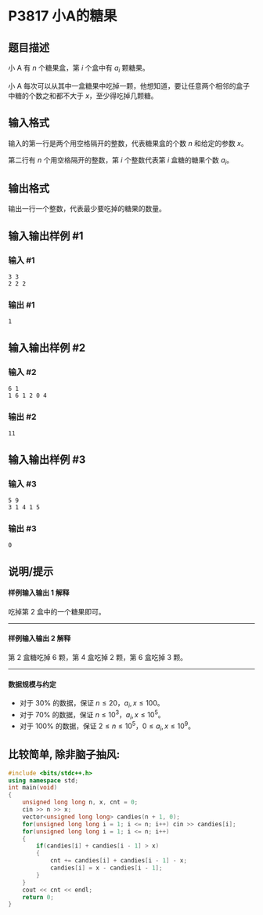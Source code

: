 # P3817 小A的糖果

## 题目描述

小 A 有 $n$ 个糖果盒，第 $i$ 个盒中有 $a_i$ 颗糖果。

小 A 每次可以从其中一盒糖果中吃掉一颗，他想知道，要让任意两个相邻的盒子中糖的个数之和都不大于 $x$，至少得吃掉几颗糖。

## 输入格式

输入的第一行是两个用空格隔开的整数，代表糖果盒的个数 $n$ 和给定的参数 $x$。

第二行有 $n$ 个用空格隔开的整数，第 $i$ 个整数代表第 $i$ 盒糖的糖果个数 $a_i$。

## 输出格式

输出一行一个整数，代表最少要吃掉的糖果的数量。

## 输入输出样例 #1

### 输入 #1

```
3 3
2 2 2
```

### 输出 #1

```
1
```

## 输入输出样例 #2

### 输入 #2

```
6 1
1 6 1 2 0 4
```

### 输出 #2

```
11
```

## 输入输出样例 #3

### 输入 #3

```
5 9
3 1 4 1 5
```

### 输出 #3

```
0
```

## 说明/提示

#### 样例输入输出 1 解释

吃掉第 2 盒中的一个糖果即可。

---

#### 样例输入输出 2 解释

第 2 盒糖吃掉 $6$ 颗，第 4 盒吃掉 $2$ 颗，第 6 盒吃掉 $3$ 颗。

---

#### 数据规模与约定

- 对于 $30\%$ 的数据，保证 $n \leq 20$，$a_i, x \leq 100$。
- 对于 $70\%$ 的数据，保证 $n \leq 10^3$，$a_i, x \leq 10^5$。
- 对于 $100\%$ 的数据，保证 $2 \leq n \leq 10^5$，$0 \leq a_i, x \leq 10^9$。

## 比较简单, 除非脑子抽风:
```cpp
#include <bits/stdc++.h>
using namespace std;
int main(void)
{
    unsigned long long n, x, cnt = 0;
    cin >> n >> x;
    vector<unsigned long long> candies(n + 1, 0);
    for(unsigned long long i = 1; i <= n; i++) cin >> candies[i];
    for(unsigned long long i = 1; i <= n; i++)
    {
        if(candies[i] + candies[i - 1] > x)
        {
            cnt += candies[i] + candies[i - 1] - x;
            candies[i] = x - candies[i - 1];
        }
    }
    cout << cnt << endl;
    return 0;
}
```